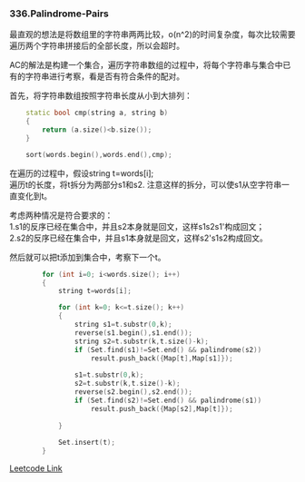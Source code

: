 ### 336.Palindrome-Pairs

最直观的想法是将数组里的字符串两两比较，o(n^2)的时间复杂度，每次比较需要遍历两个字符串拼接后的全部长度，所以会超时。

AC的解法是构建一个集合，遍历字符串数组的过程中，将每个字符串与集合中已有的字符串进行考察，看是否有符合条件的配对。

首先，将字符串数组按照字符串长度从小到大排列：
```cpp
    static bool cmp(string a, string b)
    {
        return (a.size()<b.size());
    }

    sort(words.begin(),words.end(),cmp);
```
在遍历的过程中，假设string t=words[i];    
遍历t的长度，将t拆分为两部分s1和s2. 注意这样的拆分，可以使s1从空字符串一直变化到t。

考虑两种情况是符合要求的：   
1.s1的反序已经在集合中，并且s2本身就是回文，这样s1s2s1'构成回文；    
2.s2的反序已经在集合中，并且s1本身就是回文，这样s2's1s2构成回文。

然后就可以把t添加到集合中，考察下一个t。   
```cpp
        for (int i=0; i<words.size(); i++)
        {
            string t=words[i];

            for (int k=0; k<=t.size(); k++)
            {
                string s1=t.substr(0,k);
                reverse(s1.begin(),s1.end());
                string s2=t.substr(k,t.size()-k);
                if (Set.find(s1)!=Set.end() && palindrome(s2))
                    result.push_back({Map[t],Map[s1]});
                    
                s1=t.substr(0,k);
                s2=t.substr(k,t.size()-k);
                reverse(s2.begin(),s2.end());                
                if (Set.find(s2)!=Set.end() && palindrome(s1))
                    result.push_back({Map[s2],Map[t]});
                    
            }
            
            Set.insert(t);
        }
```


[Leetcode Link](https://leetcode.com/problems/palindrome-pairs)